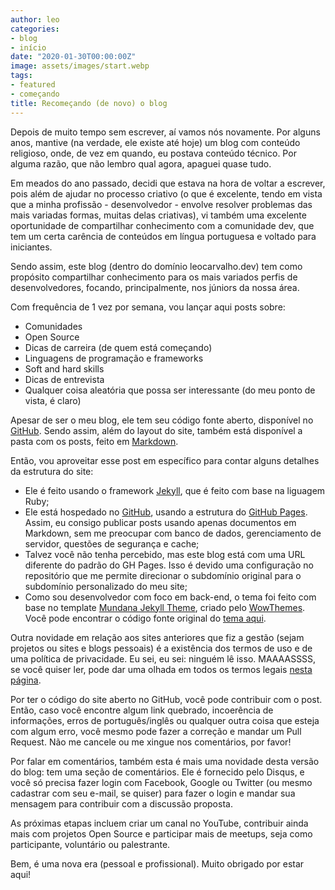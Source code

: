 ```yaml
---
author: leo
categories:
- blog
- início
date: "2020-01-30T00:00:00Z"
image: assets/images/start.webp
tags:
- featured
- começando
title: Recomeçando (de novo) o blog
---
```

Depois de muito tempo sem escrever, aí vamos nós novamente. Por alguns anos, mantive (na verdade, ele existe até hoje) um blog com conteúdo religioso, onde, de vez em quando, eu postava conteúdo técnico. Por alguma razão, que não lembro qual agora, apaguei quase tudo.

Em meados do ano passado, decidi que estava na hora de voltar a escrever, pois além de ajudar no processo criativo (o que é excelente, tendo em vista que a minha profissão - desenvolvedor - envolve resolver problemas das mais variadas formas, muitas delas criativas), vi também uma excelente oportunidade de compartilhar conhecimento com a comunidade dev, que tem um certa carência de conteúdos em língua portuguesa e voltado para iniciantes.

Sendo assim, este blog (dentro do domínio leocarvalho.dev) tem como propósito compartilhar conhecimento para os mais variados perfis de desenvolvedores, focando, principalmente, nos júniors da nossa área.

Com frequência de 1 vez por semana, vou lançar aqui posts sobre:

 * Comunidades
 * Open Source
 * Dicas de carreira (de quem está começando)
 * Linguagens de programação e frameworks
 * Soft and hard skills
 * Dicas de entrevista
 * Qualquer coisa aleatória que possa ser interessante (do meu ponto de vista, é claro)

Apesar de ser o meu blog, ele tem seu código fonte aberto, disponível no [GitHub][repositorio]. Sendo assim, além do layout do site, também está disponível a pasta com os posts, feito em [Markdown][markdown].

Então, vou aproveitar esse post em específico para contar alguns detalhes da estrutura do site:
 * Ele é feito usando o framework [Jekyll][jekyll], que é feito com base na liguagem Ruby;
 * Ele está hospedado no [GitHub][github], usando a estrutura do [GitHub Pages][ghpages]. Assim, eu consigo publicar posts usando apenas documentos em Markdown, sem me preocupar com banco de dados, gerenciamento de servidor, questões de segurança e cache;
 * Talvez você não tenha percebido, mas este blog está com uma URL diferente do padrão do GH Pages. Isso é devido uma configuração no repositório que me permite direcionar o subdomínio original para o subdomínio personalizado do meu site;
 * Como sou desenvolvedor com foco em back-end, o tema foi feito com base no template [Mundana Jekyll Theme][mundana], criado pelo [WowThemes][wowthemes]. Você pode encontrar o código fonte original do [tema aqui][fork-mundana].

Outra novidade em relação aos sites anteriores que fiz a gestão (sejam projetos ou sites e blogs pessoais) é a existência dos termos de uso e de uma política de privacidade. Eu sei, eu sei: ninguém lê isso. MAAAASSSS, se você quiser ler, pode dar uma olhada em todos os termos legais [nesta página][termos].

Por ter o código do site aberto no GitHub, você pode contribuir com o post. Então, caso você encontre algum link quebrado, incoerência de informações, erros de português/inglês ou qualquer outra coisa que esteja com algum erro, você mesmo pode fazer a correção e mandar um Pull Request. Não me cancele ou me xingue nos comentários, por favor!

Por falar em comentários, também esta é mais uma novidade desta versão do blog: tem uma seção de comentários. Ele é fornecido pelo Disqus, e você só precisa fazer login com Facebook, Google ou Twitter (ou mesmo cadastrar com seu e-mail, se quiser) para fazer o login e mandar sua mensagem para contribuir com a discussão proposta.

As próximas etapas incluem criar um canal no YouTube, contribuir ainda mais com projetos Open Source e participar mais de meetups, seja como participante, voluntário ou palestrante.

Bem, é uma nova era (pessoal e profissional). Muito obrigado por estar aqui!

[jekyll]: https://jekyllrb.com
[repositorio]: https://github.com/carvalholeo/carvalholeo.github.io
[markdown]: https://guides.github.com/features/mastering-markdown/
[ghpages]: https://pages.github.com/
[github]: https://github.com/about
[mundana]: https://www.wowthemes.net/mundana-jekyll-theme/
[wowthemes]: https://www.wowthemes.net/
[fork-mundana]: https://github.com/wowthemesnet/mundana-theme-jekyll
[termos]: {{link}}/termos.html